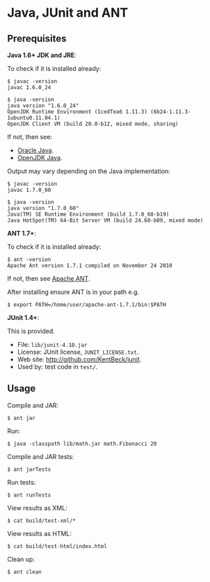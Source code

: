 Java, JUnit and ANT
===================

Prerequisites
-------------

**Java 1.6+ JDK and JRE**:

To check if it is installed already:

    $ javac -version
    javac 1.6.0_24

    $ java -version
    java version "1.6.0_24"
    OpenJDK Runtime Environment (IcedTea6 1.11.3) (6b24-1.11.3-1ubuntu0.11.04.1)
    OpenJDK Client VM (build 20.0-b12, mixed mode, sharing)

If not, then see:

* [Oracle Java](http://www.oracle.com/technetwork/java/javase/overview/index.html).
* [OpenJDK Java](http://openjdk.java.net/).

Output may vary depending on the Java implementation:

    $ javac -version
    javac 1.7.0_60

    $ java -version
    java version "1.7.0_60"
    Java(TM) SE Runtime Environment (build 1.7.0_60-b19)
    Java HotSpot(TM) 64-Bit Server VM (build 24.60-b09, mixed mode)

**ANT 1.7+**:

To check if it is installed already:

    $ ant -version
    Apache Ant version 1.7.1 compiled on November 24 2010

If not, then see [Apache ANT](http://ant.apache.org/bindownload.cgi).

After installing ensure ANT is in your path e.g.

    $ export PATH=/home/user/apache-ant-1.7.1/bin:$PATH

**JUnit 1.4+**:

This is provided.

* File: `lib/junit-4.10.jar`
* License: JUnit license, `JUNIT_LICENSE.txt`.
* Web site: http://github.com/KentBeck/junit.
* Used by: test code in `test/`.

Usage
-----

Compile and JAR:

    $ ant jar

Run:

    $ java -classpath lib/math.jar math.Fibonacci 20

Compile and JAR tests:

    $ ant jarTests

Run tests:

    $ ant runTests

View results as XML:

    $ cat build/test-xml/*

View results as HTML:

    $ cat build/test-html/index.html

Clean up:

    $ ant clean
